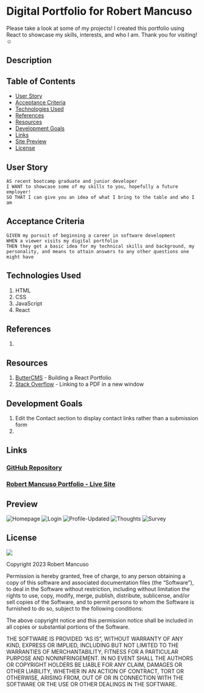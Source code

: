 # Digital Portfolio for Robert Mancuso

Please take a look at some of my projects! I created this portfolio using React to showcase my skills, interests, and who I am.  Thank you for visiting! ☺

## Description

## Table of Contents
- [User Story](#user-story)
- [Acceptance Criteria](#acceptance-criteria)
- [Technologies Used](#technologies-used)
- [References](#references)
- [Resources](#resources)
- [Development Goals](#development-goals)
- [Links](#links)
- [Site Preview](#preview)
- [License](#license)

## User Story
```
AS recent bootcamp graduate and junior developer
I WANT to showcase some of my skills to you, hopefully a future employer!
SO THAT I can give you an idea of what I bring to the table and who I am
```

## Acceptance Criteria
```
GIVEN my pursuit of beginning a career in software development
WHEN a viewer visits my digital portfolio
THEN they get a basic idea for my technical skills and background, my personality, and means to attain answers to any other questions one might have
```

## Technologies Used
1. HTML
2. CSS
3. JavaScript
4. React

## References
1. 

## Resources
1. <a href="https://buttercms.com/blog/build-a-portfolio-website-with-react/">ButterCMS</a> - Building a React Portfolio
2. <a href="https://stackoverflow.com/questions/48572896/react-how-to-open-pdf-file-as-a-href-target-blank">Stack Overflow</a> - Linking to a PDF in a new window

## Development Goals
1. Edit the Contact section to display contact links rather than a submission form
2. 

## Links

### <a href="https://github.com/bmancuso3/Robert-Mancuso-Portfolio">GitHub Repository</a>
### <a href="https://robert-mancuso-portfolio.netlify.app/">Robert Mancuso Portfolio - Live Site</a>

## Preview
![Homepage](assets/home.png)
![Login](assets/login.png)
![Profile-Updated](assets/profile2.png)
![Thoughts](assets/thoughts.png)
![Survey](assets/survey.png)


## License

<img src='https://img.shields.io/badge/License-MIT-yellow.svg?style=for-the-badge'>

Copyright 2023 Robert Mancuso

Permission is hereby granted, free of charge, to any person obtaining a copy of this software and associated documentation files (the “Software”), to deal in the Software without restriction, including without limitation the rights to use, copy, modify, merge, publish, distribute, sublicense, and/or sell copies of the Software, and to permit persons to whom the Software is furnished to do so, subject to the following conditions:

The above copyright notice and this permission notice shall be included in all copies or substantial portions of the Software.

THE SOFTWARE IS PROVIDED “AS IS”, WITHOUT WARRANTY OF ANY KIND, EXPRESS OR IMPLIED, INCLUDING BUT NOT LIMITED TO THE WARRANTIES OF MERCHANTABILITY, FITNESS FOR A PARTICULAR PURPOSE AND NONINFRINGEMENT. IN NO EVENT SHALL THE AUTHORS OR COPYRIGHT HOLDERS BE LIABLE FOR ANY CLAIM, DAMAGES OR OTHER LIABILITY, WHETHER IN AN ACTION OF CONTRACT, TORT OR OTHERWISE, ARISING FROM, OUT OF OR IN CONNECTION WITH THE SOFTWARE OR THE USE OR OTHER DEALINGS IN THE SOFTWARE.